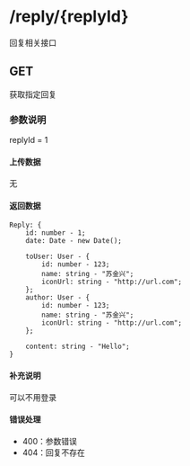 # /reply/{replyId}
回复相关接口

## GET
获取指定回复
### 参数说明
replyId = 1
#### 上传数据
无
#### 返回数据
```
Reply: {
    id: number - 1;
    date: Date - new Date();

    toUser: User - {
        id: number - 123;
        name: string - "苏金兴";
        iconUrl: string - "http://url.com";
    };
    author: User - {
        id: number - 123;
        name: string - "苏金兴";
        iconUrl: string - "http://url.com";
    };

    content: string - "Hello";
}
```

#### 补充说明
可以不用登录

#### 错误处理
* 400：参数错误
* 404：回复不存在
